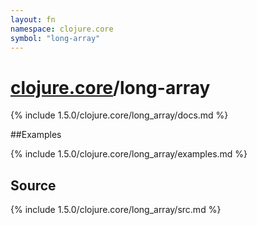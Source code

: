 ```yaml
---
layout: fn
namespace: clojure.core
symbol: "long-array"
---
```


# [clojure.core](../)/long-array

{% include 1.5.0/clojure.core/long_array/docs.md %}

##Examples

{% include 1.5.0/clojure.core/long_array/examples.md %}
## Source
{% include 1.5.0/clojure.core/long_array/src.md %}

